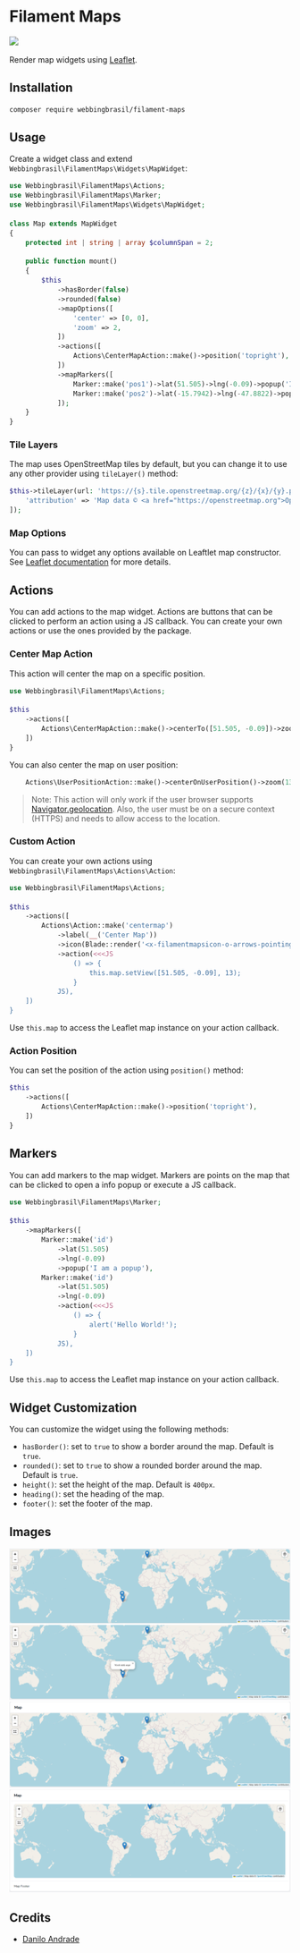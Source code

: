 # Filament Maps


![](https://banners.beyondco.de/Filament%20Maps.png?theme=light&packageManager=composer+require&packageName=webbingbrasil%2Ffilament-maps&pattern=architect&style=style_1&description=A+leaflet+widget+for+Filament+Admin&md=1&showWatermark=0&fontSize=100px&images=location-marker)

Render map widgets using [Leaflet](https://leafletjs.com/).

## Installation

```bash
composer require webbingbrasil/filament-maps
```

## Usage
 
Create a widget class and extend `Webbingbrasil\FilamentMaps\Widgets\MapWidget`:

```php
use Webbingbrasil\FilamentMaps\Actions;
use Webbingbrasil\FilamentMaps\Marker;
use Webbingbrasil\FilamentMaps\Widgets\MapWidget;

class Map extends MapWidget
{
    protected int | string | array $columnSpan = 2;

    public function mount()
    {
        $this
            ->hasBorder(false)
            ->rounded(false)
            ->mapOptions([
                'center' => [0, 0],
                'zoom' => 2,
            ])
            ->actions([
                Actions\CenterMapAction::make()->position('topright'),
            ])
            ->mapMarkers([
                Marker::make('pos1')->lat(51.505)->lng(-0.09)->popup('I am a popup'),
                Marker::make('pos2')->lat(-15.7942)->lng(-47.8822)->popup('Hello Brasilia!'),
            ]);
    }
}
```

### Tile Layers

The map uses OpenStreetMap tiles by default, but you can change it to use any other provider using `tileLayer()` method:

```php
$this->tileLayer(url: 'https://{s}.tile.openstreetmap.org/{z}/{x}/{y}.png', options: [
    'attribution' => 'Map data © <a href="https://openstreetmap.org">OpenStreetMap</a> contributors',
]);
```

### Map Options

You can pass to widget any options available on Leaftlet map constructor. See [Leaflet documentation](https://leafletjs.com/reference.html#map-option) for more details.

## Actions

You can add actions to the map widget. Actions are buttons that can be clicked to perform an action using a JS callback. You can create your own actions or use the ones provided by the package.

### Center Map Action

This action will center the map on a specific position.

```php
use Webbingbrasil\FilamentMaps\Actions;

$this
    ->actions([
        Actions\CenterMapAction::make()->centerTo([51.505, -0.09])->zoom(13),
    ])
}
```

You can also center the map on user position:

```php
    Actions\UserPositionAction::make()->centerOnUserPosition()->zoom(13)
```

> Note: This action will only work if the user browser supports [Navigator.geolocation](https://developer.mozilla.org/en-US/docs/Web/API/Navigator/geolocation). Also, the user must be on a secure context (HTTPS) and needs to allow access to the location.

### Custom Action

You can create your own actions using `Webbingbrasil\FilamentMaps\Actions\Action`:

```php
use Webbingbrasil\FilamentMaps\Actions;

$this
    ->actions([
        Actions\Action::make('centermap')
            ->label(__('Center Map'))
            ->icon(Blade::render('<x-filamentmapsicon-o-arrows-pointing-in class="p-1" />'))
            ->action(<<<JS
                () => {
                    this.map.setView([51.505, -0.09], 13);
                }
            JS),
    ])
}
```

Use `this.map` to access the Leaflet map instance on your action callback.

### Action Position

You can set the position of the action using `position()` method:

```php
$this
    ->actions([
        Actions\CenterMapAction::make()->position('topright'),
    ])
}
```

## Markers

You can add markers to the map widget. Markers are points on the map that can be clicked to open a info popup or execute a JS callback.

```php
use Webbingbrasil\FilamentMaps\Marker;

$this
    ->mapMarkers([
        Marker::make('id')
            ->lat(51.505)
            ->lng(-0.09)
            ->popup('I am a popup'),
        Marker::make('id')
            ->lat(51.505)
            ->lng(-0.09)
            ->action(<<<JS
                () => {
                    alert('Hello World!');
                }
            JS),
    ])
}
```

Use `this.map` to access the Leaflet map instance on your action callback.

## Widget Customization

You can customize the widget using the following methods:

- `hasBorder()`: set to `true` to show a border around the map. Default is `true`.
- `rounded()`: set to `true` to show a rounded border around the map. Default is `true`.
- `height()`: set the height of the map. Default is `400px`.
- `heading()`: set the heading of the map.
- `footer()`: set the footer of the map.

## Images

![Map without borders, header or footer](./docs/images/image1.png)
![Marker popover](./docs/images/image2.png)
![Map without borders with header](./docs/images/image3.png)
![Map with borders, header and footer](./docs/images/image4.png)

## Credits

-   [Danilo Andrade](https://github.com/dmandrade)

